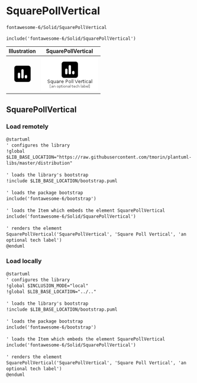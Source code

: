 # SquarePollVertical


```text
fontawesome-6/Solid/SquarePollVertical
```

```text
include('fontawesome-6/Solid/SquarePollVertical')
```



| Illustration | SquarePollVertical |
| :---: | :---: |
| ![illustration for Illustration](../../fontawesome-6/Solid/SquarePollVertical.png) | ![illustration for SquarePollVertical](../../fontawesome-6/Solid/SquarePollVertical.Local.png) |




## SquarePollVertical

### Load remotely
```plantuml
@startuml
' configures the library
!global $LIB_BASE_LOCATION="https://raw.githubusercontent.com/tmorin/plantuml-libs/master/distribution"

' loads the library's bootstrap
!include $LIB_BASE_LOCATION/bootstrap.puml

' loads the package bootstrap
include('fontawesome-6/bootstrap')

' loads the Item which embeds the element SquarePollVertical
include('fontawesome-6/Solid/SquarePollVertical')

' renders the element
SquarePollVertical('SquarePollVertical', 'Square Poll Vertical', 'an optional tech label')
@enduml
```

### Load locally
```plantuml
@startuml
' configures the library
!global $INCLUSION_MODE="local"
!global $LIB_BASE_LOCATION="../.."

' loads the library's bootstrap
!include $LIB_BASE_LOCATION/bootstrap.puml

' loads the package bootstrap
include('fontawesome-6/bootstrap')

' loads the Item which embeds the element SquarePollVertical
include('fontawesome-6/Solid/SquarePollVertical')

' renders the element
SquarePollVertical('SquarePollVertical', 'Square Poll Vertical', 'an optional tech label')
@enduml
```


